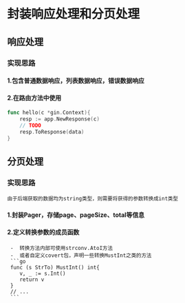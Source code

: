 # 封装响应处理和分页处理
## 响应处理
### 实现思路
#### 1.包含普通数据响应，列表数据响应，错误数据响应
#### 2.在路由方法中使用
   ```go
   func hello(c *gin.Context){
       resp := app.NewResponse(c)
       // TODO
       resp.ToResponse(data)
   }
   ```

## 分页处理
### 实现思路
    由于后端获取的数据均为string类型，则需要将获得的参数转换成int类型
#### 1.封装Pager，存储page、pageSize、total等信息
#### 2.定义转换参数的成员函数
     -  转换方法内部可使用strconv.AtoI方法
     -  或者自定义covert包，声明一些转换MustInt之类的方法
     ```go
     func (s StrTo) MustInt() int{
     	v, _ := s.Int()
     	return v
     }
     // ...
     ```
